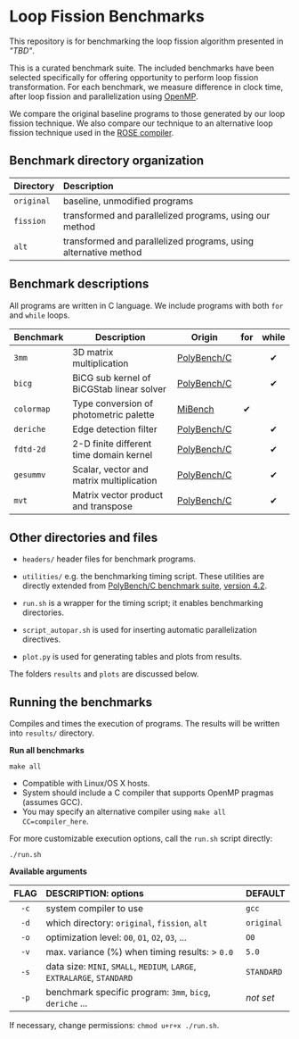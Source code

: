 # Loop Fission Benchmarks

This repository is for benchmarking the loop fission algorithm presented in _"TBD"_.

This is a curated benchmark suite. The included benchmarks have been selected specifically 
for offering opportunity to perform loop fission transformation. For each benchmark, we measure 
difference in clock time, after loop fission and parallelization using [OpenMP](https://www.openmp.org/).

We compare the original baseline programs to those generated by our loop fission technique.
We also compare our technique to an alternative loop fission technique used in the
[ROSE compiler](http://rosecompiler.org/).

## Benchmark directory organization

| Directory  | Description                                                     |
|:-----------|:----------------------------------------------------------------|
| `original` | baseline, unmodified programs                                   | 
| `fission`  | transformed and parallelized programs, using our method         |
| `alt`      | transformed and parallelized programs, using alternative method |

## Benchmark descriptions

All programs are written in C language. We include programs with both `for` and `while` loops. 

| Benchmark  | Description                               | Origin            | for | while |
|------------|-------------------------------------------|-------------------|:---:|:-----:|
| `3mm`      | 3D matrix multiplication                  | [PolyBench/C][PB] |     |   ✔   | 
| `bicg`     | BiCG sub kernel of BiCGStab linear solver | [PolyBench/C][PB] |     |   ✔   | 
| `colormap` | Type conversion of photometric palette    | [MiBench][MB]     |  ✔  |       | 
| `deriche`  | Edge detection filter                     | [PolyBench/C][PB] |     |   ✔   | 
| `fdtd-2d`  | 2-D finite different time domain kernel   | [PolyBench/C][PB] |     |   ✔   | 
| `gesummv`  | Scalar, vector and matrix multiplication  | [PolyBench/C][PB] |     |   ✔   | 
| `mvt`      | Matrix vector product and transpose       | [PolyBench/C][PB] |     |   ✔   | 

## Other directories and files

* `headers/` header files for benchmark programs.

* `utilities/` e.g. the benchmarking timing script. These utilities are directly extended from
   [PolyBench/C benchmark suite][PB], 
   [version 4.2](https://sourceforge.net/projects/polybench/files/).

* `run.sh` is a wrapper for the timing script; it enables benchmarking directories.

* `script_autopar.sh` is used for inserting automatic parallelization directives. 
  
* `plot.py` is used for generating tables and plots from results.

The folders `results` and `plots` are discussed below.


## Running the benchmarks

Compiles and times the execution of programs. The results will be written into `results/` directory. 

**Run all benchmarks**

```text
make all
```

- Compatible with Linux/OS X hosts.
- System should include a C compiler that supports OpenMP pragmas (assumes GCC).
- You may specify an alternative compiler using `make all CC=compiler_here`.

For more customizable execution options, call the `run.sh` script directly: 
       
```text
./run.sh 
```

**Available arguments**

| FLAG | DESCRIPTION: options                                                      | DEFAULT     |
|:----:|:--------------------------------------------------------------------------|:------------|
| `-c` | system compiler to use                                                    | `gcc`       |
| `-d` | which directory:  `original`, `fission`, `alt`                            | `original`  | 
| `-o` | optimization level: `O0`, `O1`, `O2`, `O3`, ...                           | `O0`        |
| `-v` | max. variance (%) when timing results: > `0.0`                            | `5.0`       |
| `-s` | data size: `MINI`, `SMALL`, `MEDIUM`, `LARGE`, `EXTRALARGE`, `STANDARD`   | `STANDARD`  |
| `-p` | benchmark specific program: `3mm`, `bicg`, `deriche` ...                  | _not set_   |

If necessary, change permissions: `chmod u+r+x ./run.sh`.

[PB]: http://web.cse.ohio-state.edu/~pouchet.2/software/polybench/
[MB]: https://vhosts.eecs.umich.edu/mibench